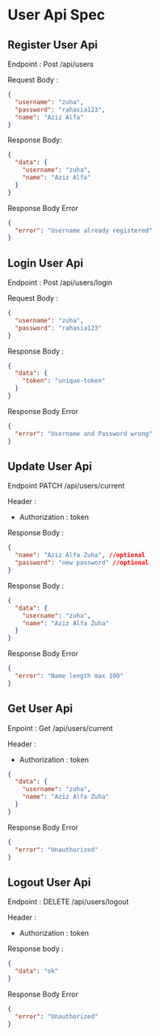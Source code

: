 # User Api Spec

## Register User Api

Endpoint : Post /api/users

Request Body :

```json
{
  "username": "zuha",
  "password": "rahasia123",
  "name": "Aziz Alfa"
}
```

Response Body:

```json
{
  "data": {
    "username": "zuha",
    "name": "Aziz Alfa"
  }
}
```

Response Body Error

```json
{
  "error": "Username already registered"
}
```

## Login User Api

Endpoint : Post /api/users/login

Request Body :

```json
{
  "username": "zuha",
  "password": "rahasia123"
}
```

Response Body :

```json
{
  "data": {
    "token": "unique-token"
  }
}
```

Response Body Error

```json
{
  "error": "Username and Password wrong"
}
```

## Update User Api

Endpoint PATCH /api/users/current

Header :

- Authorization : token

Response Body :

```json
{
  "name": "Aziz Alfa Zuha", //optional
  "password": "new password" //optional
}
```

Response Body :

```json
{
  "data": {
    "username": "zuha",
    "name": "Aziz Alfa Zuha"
  }
}
```

Response Body Error

```json
{
  "error": "Name length max 100"
}
```

## Get User Api

Enpoint : Get /api/users/current

Header :

- Authorization : token

```json
{
  "data": {
    "username": "zuha",
    "name": "Aziz Alfa Zuha"
  }
}
```

Response Body Error

```json
{
  "error": "Unauthorized"
}
```

## Logout User Api

Endpoint : DELETE /api/users/logout

Header :

- Authorization : token

Response body :

```json
{
  "data": "ok"
}
```


Response Body Error

```json
{
  "error": "Unauthorized"
}
```